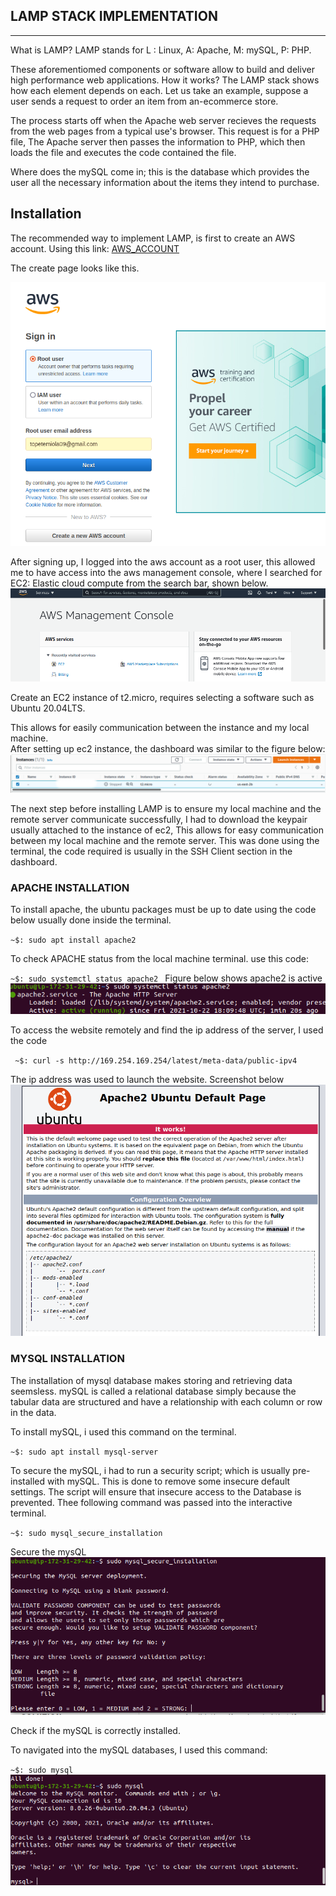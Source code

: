 ## LAMP STACK IMPLEMENTATION 
---

What is LAMP?
LAMP stands for L : Linux, A: Apache, M: mySQL, P: PHP.

These aforementiomed components or software allow to build and deliver high performance web applications. How it works?
The LAMP stack shows how each element depends on each. Let us take an example, suppose a user sends a request to order an item from an-ecommerce store. 

The process starts off when the Apache web server recieves the requests from the web pages from a typical use's browser. This request is for a PHP file, The Apache server then passes the information to PHP, which then loads the file and executes the code contained the file. 

Where does the mySQL come in; this is the database which provides the user all the necessary information about the items they intend to purchase.                               

Installation
---
The recommended way to implement LAMP, is first to create an AWS account. Using this link:
 [AWS_ACCOUNT](https://signin.aws.amazon.com/)

 The create page looks like this.

 ![aws](./images/aws.png) 

 After signing up, I logged into the aws account as a root user, this allowed me to have access into the aws management console, where I searched for EC2: Elastic cloud compute from the search bar, shown below.
 ![ec2](./images/ec2.png)

Create an EC2 instance of t2.micro, requires selecting a software such as Ubuntu 20.04LTS. 

This allows for easily communication between the instance and my local machine.  
After setting up ec2 instance, the dashboard was similar to the figure below:
 ![instance](./images/instance.png)

 The next step before installing LAMP is to ensure my local machine and the remote server communicate successfully, I had to download the keypair usually attached to the instance of ec2, This allows for easy communication between my local machine and the remote server. This was done using the terminal, the code required is usually in the SSH Client section in the dashboard. 



### APACHE INSTALLATION
To install apache, the ubuntu packages must be up to date using the code below usually done inside the terminal.


`~$: sudo apt install apache2`


To check APACHE status from the local machine terminal. use this code:

`~$: sudo systemctl status apache2 `
Figure below shows apache2 is active
![status](./images/status.png)

To access the website remotely and find the ip address of the server,  I used the code

` ~$: curl -s http://169.254.169.254/latest/meta-data/public-ipv4`

The ip address was used to launch the website. 
Screenshot below
![apache](./images/apache_launch.png)

### MYSQL INSTALLATION
The installation of mysql database makes storing and retrieving data seemsless. 
mySQL is called a relational database simply because the tabular data are structured and have a relationship with each column or row in the data.

To install mySQL, i used this command on the terminal.

`~$: sudo apt install mysql-server`

To secure the mySQL, i had to run a security script; which is usually pre-installed with mySQL. This is done to remove some insecure default settings. The script will ensure that insecure access to the Database is prevented. 
Thee following command was passed into the interactive terminal.

`~$: sudo mysql_secure_installation`

Secure the mysQL
![secure](./images/secure.png)

Check if the mySQL is correctly installed.

To navigated into the mySQL databases, I used this command:

`~$: sudo mysql`
![apache](./images/runsql.png)







